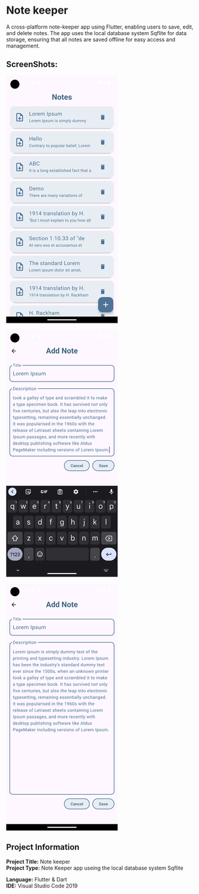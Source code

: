 # Note keeper

A cross-platform note-keeper app using Flutter, enabling users to save, edit, and delete notes. The app uses the local database system Sqflite for data storage, ensuring that all notes are saved offline for easy access and management.
## ScreenShots:
![screenshot_1](https://github.com/SyedMashruk/Note-keeper/blob/main/Screenshots/Homepage.png)

![screenshot_2](https://github.com/SyedMashruk/Note-keeper/blob/main/Screenshots/Add.png)

![screenshot_3](https://github.com/SyedMashruk/Note-keeper/blob/main/Screenshots/Edit.png)


## Project Information
**Project Title:** Note keeper<br>
**Project Type:** Note Keeper app useing the local database system Sqflite

**Language:** Flutter & Dart<br>
**IDE:** Visual Studio Code 2019<br>
